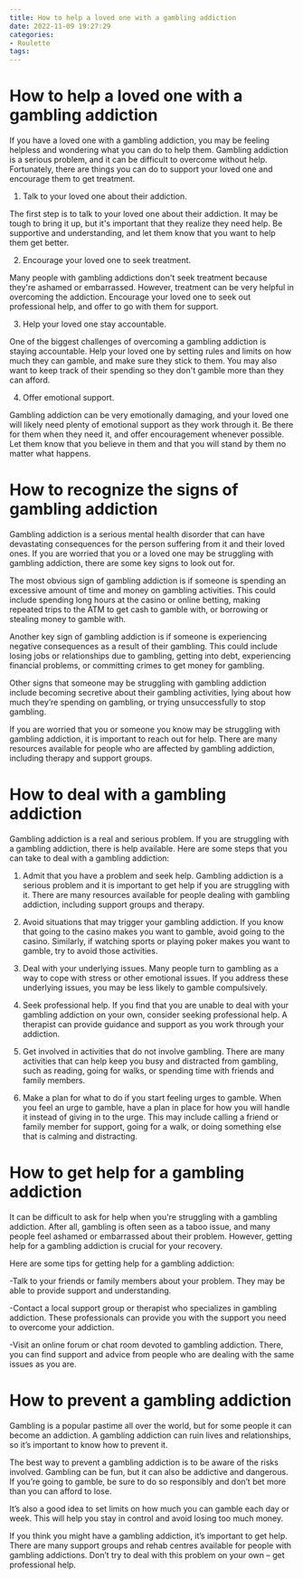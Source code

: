 ```yaml
---
title: How to help a loved one with a gambling addiction
date: 2022-11-09 19:27:29
categories:
- Roulette
tags:
---
```



#  How to help a loved one with a gambling addiction

If you have a loved one with a gambling addiction, you may be feeling helpless and wondering what you can do to help them. Gambling addiction is a serious problem, and it can be difficult to overcome without help. Fortunately, there are things you can do to support your loved one and encourage them to get treatment.

1. Talk to your loved one about their addiction.

The first step is to talk to your loved one about their addiction. It may be tough to bring it up, but it's important that they realize they need help. Be supportive and understanding, and let them know that you want to help them get better.

2. Encourage your loved one to seek treatment.

Many people with gambling addictions don't seek treatment because they're ashamed or embarrassed. However, treatment can be very helpful in overcoming the addiction. Encourage your loved one to seek out professional help, and offer to go with them for support.

3. Help your loved one stay accountable.

One of the biggest challenges of overcoming a gambling addiction is staying accountable. Help your loved one by setting rules and limits on how much they can gamble, and make sure they stick to them. You may also want to keep track of their spending so they don't gamble more than they can afford.

4. Offer emotional support.

Gambling addiction can be very emotionally damaging, and your loved one will likely need plenty of emotional support as they work through it. Be there for them when they need it, and offer encouragement whenever possible. Let them know that you believe in them and that you will stand by them no matter what happens.

#  How to recognize the signs of gambling addiction

Gambling addiction is a serious mental health disorder that can have devastating consequences for the person suffering from it and their loved ones. If you are worried that you or a loved one may be struggling with gambling addiction, there are some key signs to look out for.

The most obvious sign of gambling addiction is if someone is spending an excessive amount of time and money on gambling activities. This could include spending long hours at the casino or online betting, making repeated trips to the ATM to get cash to gamble with, or borrowing or stealing money to gamble with.

Another key sign of gambling addiction is if someone is experiencing negative consequences as a result of their gambling. This could include losing jobs or relationships due to gambling, getting into debt, experiencing financial problems, or committing crimes to get money for gambling.

Other signs that someone may be struggling with gambling addiction include becoming secretive about their gambling activities, lying about how much they’re spending on gambling, or trying unsuccessfully to stop gambling.

If you are worried that you or someone you know may be struggling with gambling addiction, it is important to reach out for help. There are many resources available for people who are affected by gambling addiction, including therapy and support groups.

#  How to deal with a gambling addiction

Gambling addiction is a real and serious problem. If you are struggling with a gambling addiction, there is help available. Here are some steps that you can take to deal with a gambling addiction:

1. Admit that you have a problem and seek help. Gambling addiction is a serious problem and it is important to get help if you are struggling with it. There are many resources available for people dealing with gambling addiction, including support groups and therapy.

2. Avoid situations that may trigger your gambling addiction. If you know that going to the casino makes you want to gamble, avoid going to the casino. Similarly, if watching sports or playing poker makes you want to gamble, try to avoid those activities.

3. Deal with your underlying issues. Many people turn to gambling as a way to cope with stress or other emotional issues. If you address these underlying issues, you may be less likely to gamble compulsively.

4. Seek professional help. If you find that you are unable to deal with your gambling addiction on your own, consider seeking professional help. A therapist can provide guidance and support as you work through your addiction.

5. Get involved in activities that do not involve gambling. There are many activities that can help keep you busy and distracted from gambling, such as reading, going for walks, or spending time with friends and family members.

6. Make a plan for what to do if you start feeling urges to gamble. When you feel an urge to gamble, have a plan in place for how you will handle it instead of giving in to the urge. This may include calling a friend or family member for support, going for a walk, or doing something else that is calming and distracting.

#  How to get help for a gambling addiction

It can be difficult to ask for help when you're struggling with a gambling addiction. After all, gambling is often seen as a taboo issue, and many people feel ashamed or embarrassed about their problem. However, getting help for a gambling addiction is crucial for your recovery.

Here are some tips for getting help for a gambling addiction:

-Talk to your friends or family members about your problem. They may be able to provide support and understanding.

-Contact a local support group or therapist who specializes in gambling addiction. These professionals can provide you with the support you need to overcome your addiction.

-Visit an online forum or chat room devoted to gambling addiction. There, you can find support and advice from people who are dealing with the same issues as you are.

#  How to prevent a gambling addiction

Gambling is a popular pastime all over the world, but for some people it can become an addiction. A gambling addiction can ruin lives and relationships, so it’s important to know how to prevent it.

The best way to prevent a gambling addiction is to be aware of the risks involved. Gambling can be fun, but it can also be addictive and dangerous. If you’re going to gamble, be sure to do so responsibly and don’t bet more than you can afford to lose.

It’s also a good idea to set limits on how much you can gamble each day or week. This will help you stay in control and avoid losing too much money.

If you think you might have a gambling addiction, it’s important to get help. There are many support groups and rehab centres available for people with gambling addictions. Don’t try to deal with this problem on your own – get professional help.
